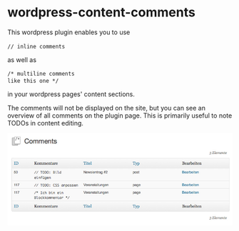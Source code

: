 wordpress-content-comments
==========================

This wordpress plugin enables you to use

`// inline comments`

as well as

    /* multiline comments
    like this one */
    
in your wordpress pages' content sections.

The comments will not be displayed on the site, but you can see an overview of all comments on the plugin page. This is primarily useful to note TODOs in content editing.

![Screenshot](screenshot.jpg)